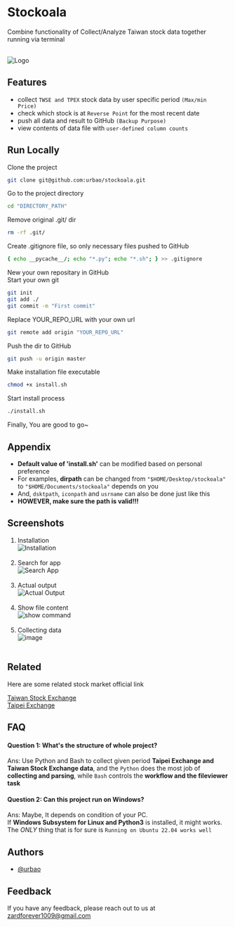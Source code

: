
# Stockoala

Combine functionality of Collect/Analyze Taiwan stock data together running via terminal<br/><br/>



![Logo](https://cdn-icons-png.flaticon.com/256/424/424783.png)


## Features

- collect `TWSE and TPEX` stock data by user specific period `(Max/min Price)`
- check which stock is at `Reverse Point` for the most recent date
- push all data and result to GitHub `(Backup Purpose)`
- view contents of data file with `user-defined column counts`

## Run Locally

Clone the project

```bash
git clone git@github.com:urbao/stockoala.git
```

Go to the project directory

```bash
cd "DIRECTORY_PATH"
```

Remove original .git/ dir

```bash
rm -rf .git/
```
Create .gitignore file, so only necessary files pushed to GitHub
```bash
{ echo __pycache__/; echo "*.py"; echo "*.sh"; } >> .gitignore
```

New your own repositary in GitHub<br/>
Start your own git
```bash
git init
git add ./
git commit -m "First commit"
```

Replace YOUR_REPO_URL with your own url
```bash
git remote add origin "YOUR_REPO_URL"
```

Push the dir to GitHub
```bash
git push -u origin master
```

Make installation file executable

```bash
chmod +x install.sh
```

Start install process

```bash
./install.sh
```

Finally, You are good to go~<br/>


## Appendix

- **Default value  of 'install.sh'** can be modified based on personal preference<br/>
- For examples, **dirpath** can be changed from `"$HOME/Desktop/stockoala"` to `"$HOME/Documents/stockoala"` depends on you<br/>
- And, `dsktpath`, `iconpath` and `usrname` can also be done just like this<br/>
- **HOWEVER, make sure the path is valid!!!**
## Screenshots

1. Installation<br/>![Installation](https://user-images.githubusercontent.com/87600155/211139578-d6650af4-8c76-46c8-8f62-8a603096c097.png)<br/><br/>
2. Search for app<br/>![Search App](https://user-images.githubusercontent.com/87600155/211139605-443c359e-eb6d-4e97-a207-3a05a8efff66.png)<br/><br/>
3. Actual output<br/>![Actual Output](https://user-images.githubusercontent.com/87600155/211139636-07cf3359-9097-45ad-b7fb-7534bf4213ae.png)<br/><br/>
4. Show file content<br/>![show command](https://user-images.githubusercontent.com/87600155/211139661-2c465a10-4548-48e1-8125-623344cff44d.png)<br/><br/>
5. Collecting data<br/>![image](https://user-images.githubusercontent.com/87600155/211154873-ebe533b2-4eac-4f6e-85e8-e2b24c256665.png)<br/><br/>

## Related

Here are some related stock market official link

[Taiwan Stock Exchange](https://www.twse.com.tw/zh/page/trading/exchange/STOCK_DAY.html)<br/>
[Taipei Exchange](https://www.tpex.org.tw/web/stock/aftertrading/daily_trading_info/st43.php?l=zh-tw)<br/>

## FAQ

#### Question 1: What's the structure of whole project?<br/>

Ans: Use Python and Bash to collect given period **Taipei Exchange and Taiwan Stock Exchange data**, and the `Python` does the most job of **collecting and parsing**, while `Bash` controls the **workflow and the fileviewer task**<br/>
#### Question 2: Can this project run on Windows?<br/>

Ans: Maybe, It depends on condition of your PC.<br/> If **Windows Subsystem for Linux and Python3** is installed, it might works. The *ONLY* thing that is for sure is `Running on Ubuntu 22.04 works well`<br/> 

## Authors

- [@urbao](https://www.github.com/urbao)


## Feedback

If you have any feedback, please reach out to us at zardforever1009@gmail.com

